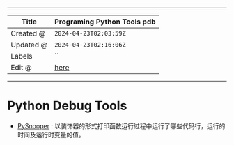 -----

| Title     | Programing Python Tools pdb                          |
| --------- | ---------------------------------------------------- |
| Created @ | `2024-04-23T02:03:59Z`                               |
| Updated @ | `2024-04-23T02:16:06Z`                               |
| Labels    | \`\`                                                 |
| Edit @    | [here](https://github.com/junxnone/xwiki/issues/303) |

-----

# Python Debug Tools

  - [PySnooper](https://github.com/cool-RR/PySnooper) :
    以装饰器的形式打印函数运行过程中运行了哪些代码行，运行的时间及运行时变量的值。
